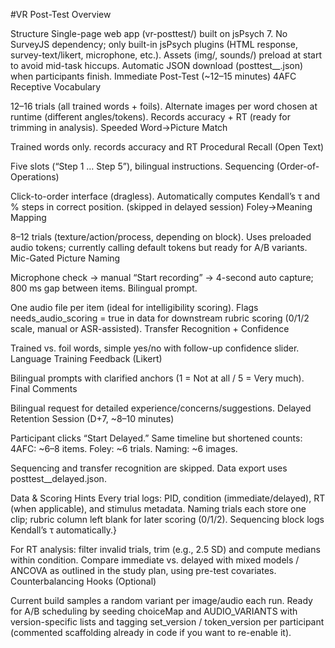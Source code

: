 #VR Post-Test Overview

Structure
Single-page web app (vr-posttest/) built on jsPsych 7.
No SurveyJS dependency; only built-in jsPsych plugins (HTML response, survey-text/likert, microphone, etc.).
Assets (img/, sounds/) preload at start to avoid mid-task hiccups.
Automatic JSON download (posttest_<PID>_<condition>.json) when participants finish.
Immediate Post-Test (~12–15 minutes)
4AFC Receptive Vocabulary

12–16 trials (all trained words + foils).
Alternate images per word chosen at runtime (different angles/tokens).
Records accuracy + RT (ready for trimming in analysis).
Speeded Word→Picture Match

Trained words only.
records accuracy and RT
Procedural Recall (Open Text)

Five slots (“Step 1 … Step 5”), bilingual instructions.
Sequencing (Order-of-Operations)

Click-to-order interface (dragless).
Automatically computes Kendall’s τ and % steps in correct position.
(skipped in delayed session)
Foley→Meaning Mapping

8–12 trials (texture/action/process, depending on block).
Uses preloaded audio tokens; currently calling default tokens but ready for A/B variants.
Mic-Gated Picture Naming

Microphone check → manual “Start recording” → 4-second auto capture; 800 ms gap between items.
Bilingual prompt.

One audio file per item (ideal for intelligibility scoring).
Flags needs_audio_scoring = true in data for downstream rubric scoring (0/1/2 scale, manual or ASR-assisted).
Transfer Recognition + Confidence

Trained vs. foil words, simple yes/no with follow-up confidence slider.
Language Training Feedback (Likert)

Bilingual prompts with clarified anchors (1 = Not at all / 5 = Very much).
Final Comments

Bilingual request for detailed experience/concerns/suggestions.
Delayed Retention Session (D+7, ~8–10 minutes)

Participant clicks “Start Delayed.”
Same timeline but shortened counts:
4AFC: ~6–8 items.
Foley: ~6 trials.
Naming: ~6 images.

Sequencing and transfer recognition are skipped.
Data export uses posttest_<PID>_delayed.json.

Data & Scoring Hints
Every trial logs: PID, condition (immediate/delayed), RT (when applicable), and stimulus metadata.
Naming trials each store one clip; rubric column left blank for later scoring (0/1/2).
Sequencing block logs Kendall’s τ automatically.}

For RT analysis: filter invalid trials, trim (e.g., 2.5 SD) and compute medians within condition.
Compare immediate vs. delayed with mixed models / ANCOVA as outlined in the study plan, using pre-test covariates.
Counterbalancing Hooks (Optional)

Current build samples a random variant per image/audio each run.
Ready for A/B scheduling by seeding choiceMap and AUDIO_VARIANTS with version-specific lists and tagging set_version / token_version per participant (commented scaffolding already in code if you want to re-enable it).
